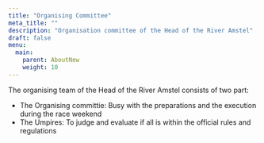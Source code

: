 ```yaml
---
title: "Organising Committee"
meta_title: ""
description: "Organisation committee of the Head of the River Amstel"
draft: false
menu:
  main:
    parent: AboutNew
    weight: 10
---
```

The organising team of the Head of the River Amstel consists of two part:
- The Organising committie: Busy with the preparations and the execution during the race weekend
- The Umpires: To judge and evaluate if all is within the official rules and regulations
